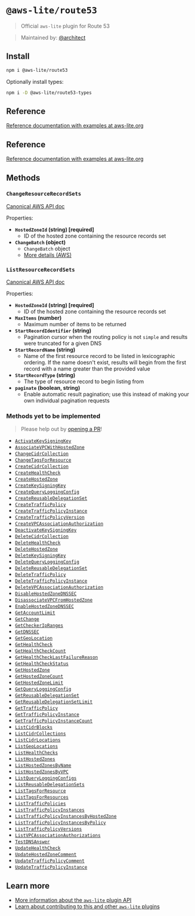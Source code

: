 # `@aws-lite/route53`

> Official `aws-lite` plugin for Route 53

> Maintained by: [@architect](https://github.com/architect)


## Install

```sh
npm i @aws-lite/route53
```

Optionally install types:

```sh
npm i -D @aws-lite/route53-types
```


## Reference

[Reference documentation with examples at aws-lite.org](https://aws-lite.org/services/route53)


## Reference

[Reference documentation with examples at aws-lite.org](https://aws-lite.org/services/route53)


## Methods

<!-- ! Do not remove METHOD_DOCS_START / METHOD_DOCS_END ! -->
<!-- METHOD_DOCS_START -->
### `ChangeResourceRecordSets`

[Canonical AWS API doc](https://docs.aws.amazon.com/Route53/latest/APIReference/API_ChangeResourceRecordSets.html)

Properties:
- **`HostedZoneId` (string) [required]**
  - ID of the hosted zone containing the resource records set
- **`ChangeBatch` (object)**
  - `ChangeBatch` object
  - [More details (AWS)](https://docs.aws.amazon.com/Route53/latest/APIReference/API_ChangeResourceRecordSets.html#Route53-ChangeResourceRecordSets-request-ChangeBatch)


### `ListResourceRecordSets`

[Canonical AWS API doc](https://docs.aws.amazon.com/Route53/latest/APIReference/API_ListResourceRecordSets.html)

Properties:
- **`HostedZoneId` (string) [required]**
  - ID of the hosted zone containing the resource records set
- **`MaxItems` (number)**
  - Maximum number of items to be returned
- **`StartRecordIdentifier` (string)**
  - Pagination cursor when the routing policy is not `simple` and results were truncated for a given DNS
- **`StartRecordName` (string)**
  - Name of the first resource record to be listed in lexicographic ordering. If the name doesn't exist, results will begin from the first record with a name greater than the provided value
- **`StartRecordType` (string)**
  - The type of resource record to begin listing from
- **`paginate` (boolean, string)**
  - Enable automatic result pagination; use this instead of making your own individual pagination requests


### Methods yet to be implemented

> Please help out by [opening a PR](https://github.com/aws-lite/aws-lite#authoring-aws-lite-plugins)!

- [`ActivateKeySigningKey`](https://docs.aws.amazon.com/Route53/latest/APIReference/API_ActivateKeySigningKey.html)
- [`AssociateVPCWithHostedZone`](https://docs.aws.amazon.com/Route53/latest/APIReference/API_AssociateVPCWithHostedZone.html)
- [`ChangeCidrCollection`](https://docs.aws.amazon.com/Route53/latest/APIReference/API_ChangeCidrCollection.html)
- [`ChangeTagsForResource`](https://docs.aws.amazon.com/Route53/latest/APIReference/API_ChangeTagsForResource.html)
- [`CreateCidrCollection`](https://docs.aws.amazon.com/Route53/latest/APIReference/API_CreateCidrCollection.html)
- [`CreateHealthCheck`](https://docs.aws.amazon.com/Route53/latest/APIReference/API_CreateHealthCheck.html)
- [`CreateHostedZone`](https://docs.aws.amazon.com/Route53/latest/APIReference/API_CreateHostedZone.html)
- [`CreateKeySigningKey`](https://docs.aws.amazon.com/Route53/latest/APIReference/API_CreateKeySigningKey.html)
- [`CreateQueryLoggingConfig`](https://docs.aws.amazon.com/Route53/latest/APIReference/API_CreateQueryLoggingConfig.html)
- [`CreateReusableDelegationSet`](https://docs.aws.amazon.com/Route53/latest/APIReference/API_CreateReusableDelegationSet.html)
- [`CreateTrafficPolicy`](https://docs.aws.amazon.com/Route53/latest/APIReference/API_CreateTrafficPolicy.html)
- [`CreateTrafficPolicyInstance`](https://docs.aws.amazon.com/Route53/latest/APIReference/API_CreateTrafficPolicyInstance.html)
- [`CreateTrafficPolicyVersion`](https://docs.aws.amazon.com/Route53/latest/APIReference/API_CreateTrafficPolicyVersion.html)
- [`CreateVPCAssociationAuthorization`](https://docs.aws.amazon.com/Route53/latest/APIReference/API_CreateVPCAssociationAuthorization.html)
- [`DeactivateKeySigningKey`](https://docs.aws.amazon.com/Route53/latest/APIReference/API_DeactivateKeySigningKey.html)
- [`DeleteCidrCollection`](https://docs.aws.amazon.com/Route53/latest/APIReference/API_DeleteCidrCollection.html)
- [`DeleteHealthCheck`](https://docs.aws.amazon.com/Route53/latest/APIReference/API_DeleteHealthCheck.html)
- [`DeleteHostedZone`](https://docs.aws.amazon.com/Route53/latest/APIReference/API_DeleteHostedZone.html)
- [`DeleteKeySigningKey`](https://docs.aws.amazon.com/Route53/latest/APIReference/API_DeleteKeySigningKey.html)
- [`DeleteQueryLoggingConfig`](https://docs.aws.amazon.com/Route53/latest/APIReference/API_DeleteQueryLoggingConfig.html)
- [`DeleteReusableDelegationSet`](https://docs.aws.amazon.com/Route53/latest/APIReference/API_DeleteReusableDelegationSet.html)
- [`DeleteTrafficPolicy`](https://docs.aws.amazon.com/Route53/latest/APIReference/API_DeleteTrafficPolicy.html)
- [`DeleteTrafficPolicyInstance`](https://docs.aws.amazon.com/Route53/latest/APIReference/API_DeleteTrafficPolicyInstance.html)
- [`DeleteVPCAssociationAuthorization`](https://docs.aws.amazon.com/Route53/latest/APIReference/API_DeleteVPCAssociationAuthorization.html)
- [`DisableHostedZoneDNSSEC`](https://docs.aws.amazon.com/Route53/latest/APIReference/API_DisableHostedZoneDNSSEC.html)
- [`DisassociateVPCFromHostedZone`](https://docs.aws.amazon.com/Route53/latest/APIReference/API_DisassociateVPCFromHostedZone.html)
- [`EnableHostedZoneDNSSEC`](https://docs.aws.amazon.com/Route53/latest/APIReference/API_EnableHostedZoneDNSSEC.html)
- [`GetAccountLimit`](https://docs.aws.amazon.com/Route53/latest/APIReference/API_GetAccountLimit.html)
- [`GetChange`](https://docs.aws.amazon.com/Route53/latest/APIReference/API_GetChange.html)
- [`GetCheckerIpRanges`](https://docs.aws.amazon.com/Route53/latest/APIReference/API_GetCheckerIpRanges.html)
- [`GetDNSSEC`](https://docs.aws.amazon.com/Route53/latest/APIReference/API_GetDNSSEC.html)
- [`GetGeoLocation`](https://docs.aws.amazon.com/Route53/latest/APIReference/API_GetGeoLocation.html)
- [`GetHealthCheck`](https://docs.aws.amazon.com/Route53/latest/APIReference/API_GetHealthCheck.html)
- [`GetHealthCheckCount`](https://docs.aws.amazon.com/Route53/latest/APIReference/API_GetHealthCheckCount.html)
- [`GetHealthCheckLastFailureReason`](https://docs.aws.amazon.com/Route53/latest/APIReference/API_GetHealthCheckLastFailureReason.html)
- [`GetHealthCheckStatus`](https://docs.aws.amazon.com/Route53/latest/APIReference/API_GetHealthCheckStatus.html)
- [`GetHostedZone`](https://docs.aws.amazon.com/Route53/latest/APIReference/API_GetHostedZone.html)
- [`GetHostedZoneCount`](https://docs.aws.amazon.com/Route53/latest/APIReference/API_GetHostedZoneCount.html)
- [`GetHostedZoneLimit`](https://docs.aws.amazon.com/Route53/latest/APIReference/API_GetHostedZoneLimit.html)
- [`GetQueryLoggingConfig`](https://docs.aws.amazon.com/Route53/latest/APIReference/API_GetQueryLoggingConfig.html)
- [`GetReusableDelegationSet`](https://docs.aws.amazon.com/Route53/latest/APIReference/API_GetReusableDelegationSet.html)
- [`GetReusableDelegationSetLimit`](https://docs.aws.amazon.com/Route53/latest/APIReference/API_GetReusableDelegationSetLimit.html)
- [`GetTrafficPolicy`](https://docs.aws.amazon.com/Route53/latest/APIReference/API_GetTrafficPolicy.html)
- [`GetTrafficPolicyInstance`](https://docs.aws.amazon.com/Route53/latest/APIReference/API_GetTrafficPolicyInstance.html)
- [`GetTrafficPolicyInstanceCount`](https://docs.aws.amazon.com/Route53/latest/APIReference/API_GetTrafficPolicyInstanceCount.html)
- [`ListCidrBlocks`](https://docs.aws.amazon.com/Route53/latest/APIReference/API_ListCidrBlocks.html)
- [`ListCidrCollections`](https://docs.aws.amazon.com/Route53/latest/APIReference/API_ListCidrCollections.html)
- [`ListCidrLocations`](https://docs.aws.amazon.com/Route53/latest/APIReference/API_ListCidrLocations.html)
- [`ListGeoLocations`](https://docs.aws.amazon.com/Route53/latest/APIReference/API_ListGeoLocations.html)
- [`ListHealthChecks`](https://docs.aws.amazon.com/Route53/latest/APIReference/API_ListHealthChecks.html)
- [`ListHostedZones`](https://docs.aws.amazon.com/Route53/latest/APIReference/API_ListHostedZones.html)
- [`ListHostedZonesByName`](https://docs.aws.amazon.com/Route53/latest/APIReference/API_ListHostedZonesByName.html)
- [`ListHostedZonesByVPC`](https://docs.aws.amazon.com/Route53/latest/APIReference/API_ListHostedZonesByVPC.html)
- [`ListQueryLoggingConfigs`](https://docs.aws.amazon.com/Route53/latest/APIReference/API_ListQueryLoggingConfigs.html)
- [`ListReusableDelegationSets`](https://docs.aws.amazon.com/Route53/latest/APIReference/API_ListReusableDelegationSets.html)
- [`ListTagsForResource`](https://docs.aws.amazon.com/Route53/latest/APIReference/API_ListTagsForResource.html)
- [`ListTagsForResources`](https://docs.aws.amazon.com/Route53/latest/APIReference/API_ListTagsForResources.html)
- [`ListTrafficPolicies`](https://docs.aws.amazon.com/Route53/latest/APIReference/API_ListTrafficPolicies.html)
- [`ListTrafficPolicyInstances`](https://docs.aws.amazon.com/Route53/latest/APIReference/API_ListTrafficPolicyInstances.html)
- [`ListTrafficPolicyInstancesByHostedZone`](https://docs.aws.amazon.com/Route53/latest/APIReference/API_ListTrafficPolicyInstancesByHostedZone.html)
- [`ListTrafficPolicyInstancesByPolicy`](https://docs.aws.amazon.com/Route53/latest/APIReference/API_ListTrafficPolicyInstancesByPolicy.html)
- [`ListTrafficPolicyVersions`](https://docs.aws.amazon.com/Route53/latest/APIReference/API_ListTrafficPolicyVersions.html)
- [`ListVPCAssociationAuthorizations`](https://docs.aws.amazon.com/Route53/latest/APIReference/API_ListVPCAssociationAuthorizations.html)
- [`TestDNSAnswer`](https://docs.aws.amazon.com/Route53/latest/APIReference/API_TestDNSAnswer.html)
- [`UpdateHealthCheck`](https://docs.aws.amazon.com/Route53/latest/APIReference/API_UpdateHealthCheck.html)
- [`UpdateHostedZoneComment`](https://docs.aws.amazon.com/Route53/latest/APIReference/API_UpdateHostedZoneComment.html)
- [`UpdateTrafficPolicyComment`](https://docs.aws.amazon.com/Route53/latest/APIReference/API_UpdateTrafficPolicyComment.html)
- [`UpdateTrafficPolicyInstance`](https://docs.aws.amazon.com/Route53/latest/APIReference/API_UpdateTrafficPolicyInstance.html)
<!-- METHOD_DOCS_END -->


## Learn more

- [More information about the `aws-lite` plugin API](https://aws-lite.org/plugin-api)
- [Learn about contributing to this and other `aws-lite` plugins](https://aws-lite.org/contributing)
